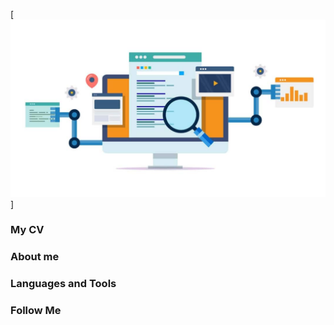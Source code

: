 [![Header](https://github.com/Kornyshev/Kornyshev/blob/main/assets/header.jpeg)]

### My CV

### About me

### Languages and Tools

### Follow Me